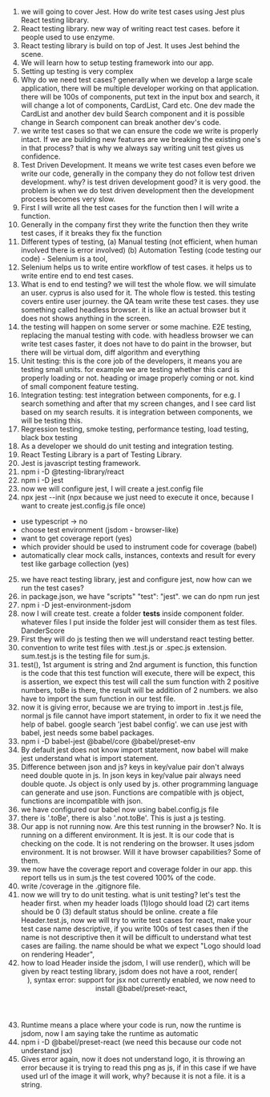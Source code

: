 1. we will going to cover Jest. How do write test cases using Jest plus React testing library.
2. React testing library. new way of writing react test cases. before it people used to use enzyme. 
3. React testing library is build on top of Jest. It uses Jest behind the scene.
4. We will learn how to setup testing framework into our app.
5. Setting up testing is very complex
6. Why do we need test cases? generally when we develop a large scale application, there will be multiple developer working on that application. there will be 100s of components, put text in the input box and search, it will change a lot of components, CardList, Card etc. One dev made the CardList and another dev build Search component and it is possible change in Search component can break another dev's code.
7. we write test cases so that we can ensure the code we write is properly intact. If we are building new features are we breaking the existing one's in that process? that is why we always say writing unit test gives us confidence.
8. Test Driven Development. It means we write test cases even before we write our code, generally in the company they do not follow test driven development. why? is test driven development good? it is very good. the problem is when we do test driven development then the development process becomes very slow.
9. First I will write all the test cases for the function then I will write a function.
10. Generally in the company first they write the function then they write test cases, if it breaks they fix the function
11. Different types of testing, (a) Manual testing (not efficient, when human involved there is error involved) (b) Automation Testing (code testing our code) - Selenium is a tool, 
12. Selenium helps us to write entire workflow of test cases. it helps us to write entire end to end test cases.
13. What is end to end testing? we will test the whole flow. we will simulate an user. cyprus is also used for it. The whole flow is tested. this testing covers entire user journey. the QA team write these test cases. they use something called headless browser. it is like an actual browser but it does not shows anything in the screen.
14. the testing will happen on some server or some machine. E2E testing, replacing the manual testing with code. with headless browser we can write test cases faster, it does not have to do paint in the browser, but there will be virtual dom, diff algorithm and everything
15. Unit testing: this is the core job of the developers, it means you are testing small units. for example we are testing whether this card is properly loading or not. heading or image properly coming or not. kind of small component feature testing.
16. Integration testing: test integration between components, for e.g. I search something and after that my screen changes, and I see card list based on my search results. it is integration between components, we will be testing this.
17. Regression testing, smoke testing, performance testing, load testing, black box testing
18. As a developer we should do unit testing and integration testing.
19. React Testing Library is a part of Testing Library.
20. Jest is javascript testing framework.
21. npm i -D @testing-library/react
22. npm i -D jest
23. now we will configure jest, I will create a jest.config file
24. npx jest --init (npx because we just need to execute it once, because I want to create jest.config.js file once)
- use typescript -> no
- choose test environment (jsdom - browser-like)
- want to get coverage report (yes)
- which provider should be used to instrument code for coverage (babel)
- automatically clear mock calls, instances, contexts and result for every test like garbage collection (yes)
25. we have react testing library, jest and configure jest, now how can we run the test cases?
26. in package.json, we have "scripts" "test": "jest". we can do npm run jest
27. npm i -D jest-environment-jsdom
28. now I will create test. create a folder __tests__ inside component folder. whatever files I put inside the folder jest will consider them as test files. DanderScore
29. First they will do js testing then we will understand react testing better.
30. convention to write test files with .test.js or .spec.js extension. sum.test.js is the testing file for sum.js.
31. test(), 1st argument is string and 2nd argument is function, this function is the code that this test function will execute, there will be expect, this is assertion, we expect this test will call the sum function with 2 positive numbers, toBe is there, the result will be addition of 2 numbers. we also have to import the sum function in our test file.
32. now it is giving error, because we are trying to import in .test.js file, normal js file cannot have import statement, in order to fix it we need the help of babel. google search 'jest babel config'. we can use jest with babel, jest needs some babel packages.
33. npm i -D babel-jest @babel/core @babel/preset-env
34. By default jest does not know import statement, now babel will make jest understand what is import statement.
35. Difference between json and js? keys in key/value pair don't always need double quote in js. In json keys in key/value pair always need double quote. Js object is only used by js. other programming language can generate and  use json. Functions are compatible with js object, functions are incompatible with json.
36. we have configured our babel now using babel.config.js file 
37. there is '.toBe', there is also '.not.toBe'. This is just a js testing.
38. Our app is not running now. Are this test running in the browser? No. It is running on a different environment. It is jest. It is our code that is checking on the code. It is not rendering on the browser. It uses jsdom environment. It is not browser. Will it have browser capabilities? Some of them.
39. we now have the coverage report and coverage folder in our app. this report tells us in sum.js the test covered 100% of the code.
40. write /coverage in the .gitignore file.
41. now we will try to do unit testing. what is unit testing? let's test the header first. when my header loads (1)logo should load (2) cart items should be 0 (3) default status should be online. create a file Header.test.js, now we will try to write test cases for react, make your test case name descriptive, if you write 100s of test cases then if the name is not descriptive then it will be difficult to understand what test cases are failing. the name should be what we expect "Logo should load on rendering Header",
42. how to load Header inside the jsdom, I will use render(), which will be given by react testing library, jsdom does not have a root, render(<Header />), syntax error: support for jsx not currently enabled, we now need to install @babel/preset-react, 
43. Runtime means a place where your code is run, now the runtime is jsdom, now I am saying take the runtime as automatic
44. npm i -D @babel/preset-react (we need this because our code not understand jsx)
45. Gives error again, now it does not understand logo, it is throwing an error because it is trying to read this png as js, if in this case if we have used url of the image it will work, why? because it is not a file. it is a string.